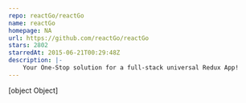 ```yaml
---
repo: reactGo/reactGo
name: reactGo
homepage: NA
url: https://github.com/reactGo/reactGo
stars: 2802
starredAt: 2015-06-21T00:29:48Z
description: |-
    Your One-Stop solution for a full-stack universal Redux App!
---
```


[object Object]
